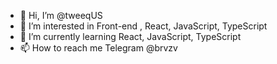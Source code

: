 - 👋 Hi, I’m @tweeqUS
- 👀 I’m interested in Front-end , React, JavaScript, TypeScript
- 🌱 I’m currently learning React, JavaScript, TypeScript
- 📫 How to reach me Telegram @brvzv

<!---
tweeqUS/tweeqUS is a ✨ special ✨ repository because its `README.md` (this file) appears on your GitHub profile.
You can click the Preview link to take a look at your changes.
--->
